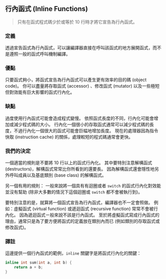 ## 行內函式 (Inline Functions)

> 只有在函式程式碼少於或等於 10 行時才將它宣告為行內函式。

### 定義

透過宣告函式為行內函式，可以讓編譯器直接在呼叫該函式的地方展開函式，而不是遵照一般的函式呼叫機制編譯。

### 優點

只要函式夠小，將函式宣告為行內函式可以產生更有效率的目的碼 (object code)。 你可以盡量將存取函式 (accessor) 、修改函式 (mutator) 以及一些極短但對效能有巨大影響的函式行內化。

### 缺點

過度使用行內函式可能會造成程式變慢。 依照函式長度的不同，行內化可能會增加或減少程式碼的大小。 行內化一個很小的存取函式通常可以減少程式碼的長度，不過行內化一個很大的函式可能會巨幅地增加長度。 現在的處理器因為指令快取 (instruction cache) 的關係，處理較短的程式碼通常會更快。

### 我們的決定

一個適當的規則是不要將 10 行以上的函式行內化。 其中要特別注意解構函式 (destructors)，解構函式常常比你所看到的還要長。 因為解構函式還會隱性地另外呼叫成員以及基底類別 (base class) 的解構函式。

另一個有用的規則： 一般來說將一個具有有迴圈或者 `switch` 的函式行內化對效能並沒有幫助 (除非大多數的情況下這個迴圈或 `switch` 都不會被執行到)。

要特別注意的是，就算將一個函式宣告為行內函式，編譯器也不一定會照做。 例如：虛擬函式 (virtual function) 或遞迴函式 (recursive function) 常常不會被行內化。 因為遞迴函式ㄧ般來說不該是行內函式。 至於將虛擬函式寫成行內函式的理由，通常只是為了要方便將函式的定義放在類別內而已 (例如類別的存取函式或修改函式)。

### 譯註

這邊提供一個行內函式的範例，`inline` 關鍵字是將函式行內化的關鍵：

```c++
inline int sum(int a, int b) {
	return a + b;
}
```